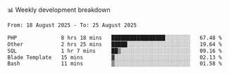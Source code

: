 📊 Weekly development breakdown
<!--START_SECTION:waka-->

```txt
From: 18 August 2025 - To: 25 August 2025

PHP              8 hrs 18 mins   █████████████████░░░░░░░░   67.48 %
Other            2 hrs 25 mins   █████░░░░░░░░░░░░░░░░░░░░   19.64 %
SQL              1 hr 7 mins     ██▒░░░░░░░░░░░░░░░░░░░░░░   09.16 %
Blade Template   15 mins         ▓░░░░░░░░░░░░░░░░░░░░░░░░   02.13 %
Bash             11 mins         ▒░░░░░░░░░░░░░░░░░░░░░░░░   01.58 %
```

<!--END_SECTION:waka-->
